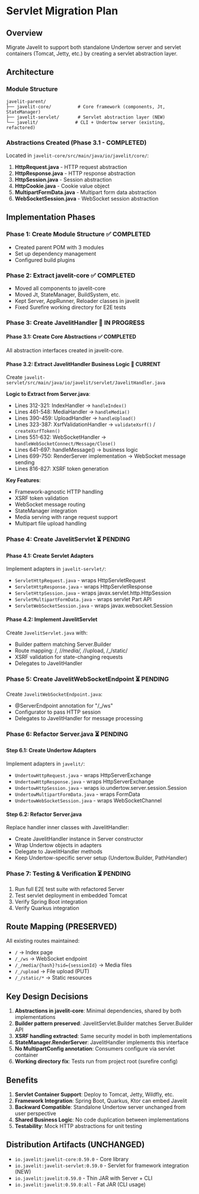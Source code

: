 # Servlet Migration Plan

## Overview
Migrate Javelit to support both standalone Undertow server and servlet containers (Tomcat, Jetty, etc.) by creating a servlet abstraction layer.

## Architecture

### Module Structure
```
javelit-parent/
├── javelit-core/          # Core framework (components, Jt, StateManager)
├── javelit-servlet/       # Servlet abstraction layer (NEW)
└── javelit/              # CLI + Undertow server (existing, refactored)
```

### Abstractions Created (Phase 3.1 - COMPLETED)

Located in `javelit-core/src/main/java/io/javelit/core/`:

1. **HttpRequest.java** - HTTP request abstraction
2. **HttpResponse.java** - HTTP response abstraction
3. **HttpSession.java** - Session abstraction
4. **HttpCookie.java** - Cookie value object
5. **MultipartFormData.java** - Multipart form data abstraction
6. **WebSocketSession.java** - WebSocket session abstraction

## Implementation Phases

### Phase 1: Create Module Structure ✅ COMPLETED
- Created parent POM with 3 modules
- Set up dependency management
- Configured build plugins

### Phase 2: Extract javelit-core ✅ COMPLETED
- Moved all components to javelit-core
- Moved Jt, StateManager, BuildSystem, etc.
- Kept Server, AppRunner, Reloader classes in javelit
- Fixed Surefire working directory for E2E tests

### Phase 3: Create JavelitHandler 🚧 IN PROGRESS

#### Phase 3.1: Create Core Abstractions ✅ COMPLETED
All abstraction interfaces created in javelit-core.

#### Phase 3.2: Extract JavelitHandler Business Logic 🔄 CURRENT
Create `javelit-servlet/src/main/java/io/javelit/servlet/JavelitHandler.java`

**Logic to Extract from Server.java**:
- Lines 312-321: IndexHandler → `handleIndex()`
- Lines 461-548: MediaHandler → `handleMedia()`
- Lines 390-459: UploadHandler → `handleUpload()`
- Lines 323-387: XsrfValidationHandler → `validateXsrf()` / `createXsrfToken()`
- Lines 551-632: WebSocketHandler → `handleWebSocketConnect/Message/Close()`
- Lines 641-697: handleMessage() → business logic
- Lines 699-750: RenderServer implementation → WebSocket message sending
- Lines 816-827: XSRF token generation

**Key Features**:
- Framework-agnostic HTTP handling
- XSRF token validation
- WebSocket message routing
- StateManager integration
- Media serving with range request support
- Multipart file upload handling

### Phase 4: Create JavelitServlet ⏳ PENDING

#### Phase 4.1: Create Servlet Adapters
Implement adapters in `javelit-servlet/`:
- `ServletHttpRequest.java` - wraps HttpServletRequest
- `ServletHttpResponse.java` - wraps HttpServletResponse
- `ServletHttpSession.java` - wraps javax.servlet.http.HttpSession
- `ServletMultipartFormData.java` - wraps servlet Part API
- `ServletWebSocketSession.java` - wraps javax.websocket.Session

#### Phase 4.2: Implement JavelitServlet
Create `JavelitServlet.java` with:
- Builder pattern matching Server.Builder
- Route mapping: /, /_/media/, /_/upload, /_/static/
- XSRF validation for state-changing requests
- Delegates to JavelitHandler

### Phase 5: Create JavelitWebSocketEndpoint ⏳ PENDING
Create `JavelitWebSocketEndpoint.java`:
- @ServerEndpoint annotation for "/_/ws"
- Configurator to pass HTTP session
- Delegates to JavelitHandler for message processing

### Phase 6: Refactor Server.java ⏳ PENDING

#### Step 6.1: Create Undertow Adapters
Implement adapters in `javelit/`:
- `UndertowHttpRequest.java` - wraps HttpServerExchange
- `UndertowHttpResponse.java` - wraps HttpServerExchange
- `UndertowHttpSession.java` - wraps io.undertow.server.session.Session
- `UndertowMultipartFormData.java` - wraps FormData
- `UndertowWebSocketSession.java` - wraps WebSocketChannel

#### Step 6.2: Refactor Server.java
Replace handler inner classes with JavelitHandler:
- Create JavelitHandler instance in Server constructor
- Wrap Undertow objects in adapters
- Delegate to JavelitHandler methods
- Keep Undertow-specific server setup (Undertow.Builder, PathHandler)

### Phase 7: Testing & Verification ⏳ PENDING
1. Run full E2E test suite with refactored Server
2. Test servlet deployment in embedded Tomcat
3. Verify Spring Boot integration
4. Verify Quarkus integration

## Route Mapping (PRESERVED)

All existing routes maintained:
- `/` → Index page
- `/_/ws` → WebSocket endpoint
- `/_/media/{hash}?sid={sessionId}` → Media files
- `/_/upload` → File upload (PUT)
- `/_/static/*` → Static resources

## Key Design Decisions

1. **Abstractions in javelit-core**: Minimal dependencies, shared by both implementations
2. **Builder pattern preserved**: JavelitServlet.Builder matches Server.Builder API
3. **XSRF handling extracted**: Same security model in both implementations
4. **StateManager.RenderServer**: JavelitHandler implements this interface
5. **No MultipartConfig annotation**: Consumers configure via servlet container
6. **Working directory fix**: Tests run from project root (surefire config)

## Benefits

1. **Servlet Container Support**: Deploy to Tomcat, Jetty, Wildfly, etc.
2. **Framework Integration**: Spring Boot, Quarkus, Ktor can embed Javelit
3. **Backward Compatible**: Standalone Undertow server unchanged from user perspective
4. **Shared Business Logic**: No code duplication between implementations
5. **Testability**: Mock HTTP abstractions for unit testing

## Distribution Artifacts (UNCHANGED)

- `io.javelit:javelit-core:0.59.0` - Core library
- `io.javelit:javelit-servlet:0.59.0` - Servlet for framework integration (NEW)
- `io.javelit:javelit:0.59.0` - Thin JAR with Server + CLI
- `io.javelit:javelit:0.59.0:all` - Fat JAR (CLI usage)

